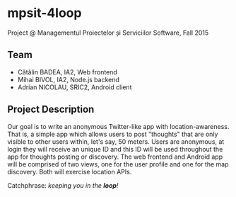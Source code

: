 # mpsit-4loop
Project @ Managementul Proiectelor și Serviciilor Software, Fall 2015

## Team
* Cătălin BADEA, IA2, Web frontend
* Mihai BIVOL, IA2, Node.js backend
* Adrian NICOLAU, SRIC2, Android client

## Project Description
Our goal is to write an anonymous Twitter-like app with location-awareness.
That is, a simple app which allows users to post "thoughts" that are only
visible to other users within, let's say, 50 meters. Users are anonymous, at
login they will receive an unique ID and this ID will be used throughout the app
for thoughts posting or discovery. The web frontend and Android app will be
comprised of two views, one for the user profile and one for the map discovery.
Both will exercise location APIs.

Catchphrase: *keeping you in the **loop**!*
